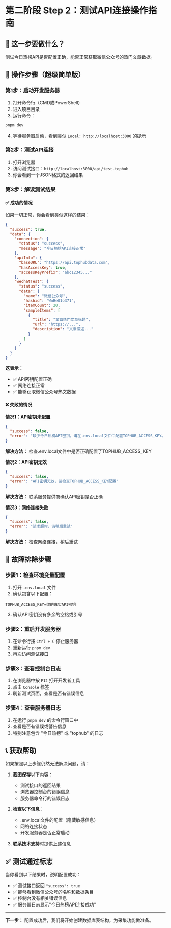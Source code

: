 # 第二阶段 Step 2：测试API连接操作指南

## 🎯 这一步要做什么？
测试今日热榜API是否配置正确，能否正常获取微信公众号的热门文章数据。

## 📝 操作步骤（超级简单版）

### 第1步：启动开发服务器
1. 打开命令行（CMD或PowerShell）
2. 进入项目目录
3. 运行命令：
```bash
pnpm dev
```
4. 等待服务器启动，看到类似 `Local: http://localhost:3000` 的提示

### 第2步：测试API连接
1. 打开浏览器
2. 访问测试接口：`http://localhost:3000/api/test-tophub`
3. 你会看到一个JSON格式的返回结果

### 第3步：解读测试结果

#### ✅ 成功的情况
如果一切正常，你会看到类似这样的结果：
```json
{
  "success": true,
  "data": {
    "connection": {
      "status": "success",
      "message": "今日热榜API连接正常"
    },
    "apiInfo": {
      "baseURL": "https://api.tophubdata.com",
      "hasAccessKey": true,
      "accessKeyPrefix": "abc12345..."
    },
    "wechatTest": {
      "status": "success",
      "data": {
        "name": "微信公众号",
        "hashid": "WnBe01o371",
        "itemCount": 20,
        "sampleItems": [
          {
            "title": "某篇热门文章标题",
            "url": "https://...",
            "description": "文章描述..."
          }
        ]
      }
    }
  }
}
```

**这表示：**
- ✅ API密钥配置正确
- ✅ 网络连接正常
- ✅ 能够获取微信公众号热文数据

#### ❌ 失败的情况

**情况1：API密钥未配置**
```json
{
  "success": false,
  "error": "缺少今日热榜API密钥。请在.env.local文件中配置TOPHUB_ACCESS_KEY。"
}
```
**解决方法：** 检查.env.local文件中是否正确配置了TOPHUB_ACCESS_KEY

**情况2：API密钥无效**
```json
{
  "success": false,
  "error": "API密钥无效，请检查TOPHUB_ACCESS_KEY配置"
}
```
**解决方法：** 联系服务提供商确认API密钥是否正确

**情况3：网络连接失败**
```json
{
  "success": false,
  "error": "请求超时，请稍后重试"
}
```
**解决方法：** 检查网络连接，稍后重试

## 🔧 故障排除步骤

### 步骤1：检查环境变量配置
1. 打开 `.env.local` 文件
2. 确认包含以下配置：
```env
TOPHUB_ACCESS_KEY=你的真实API密钥
```
3. 确认API密钥没有多余的空格或引号

### 步骤2：重启开发服务器
1. 在命令行按 `Ctrl + C` 停止服务器
2. 重新运行 `pnpm dev`
3. 再次访问测试接口

### 步骤3：查看控制台日志
1. 在浏览器中按 `F12` 打开开发者工具
2. 点击 `Console` 标签
3. 刷新测试页面，查看是否有错误信息

### 步骤4：查看服务器日志
1. 在运行 `pnpm dev` 的命令行窗口中
2. 查看是否有错误或警告信息
3. 特别注意包含 "今日热榜" 或 "tophub" 的日志

## 📞 获取帮助

如果按照以上步骤仍然无法解决问题，请：

1. **截图保存**以下内容：
   - 测试接口的返回结果
   - 浏览器控制台的错误信息
   - 服务器命令行的错误日志

2. **检查以下信息**：
   - .env.local文件的配置（隐藏敏感信息）
   - 网络连接状态
   - 开发服务器是否正常启动

3. **联系技术支持**时提供上述信息

## ✅ 测试通过标志

当你看到以下结果时，说明配置成功：
- ✅ 测试接口返回 `"success": true`
- ✅ 能够看到微信公众号的名称和数据条目
- ✅ 控制台没有相关错误信息
- ✅ 服务器日志显示"今日热榜API连接成功"

---

**下一步：** 配置成功后，我们将开始创建数据库表结构，为采集功能做准备。